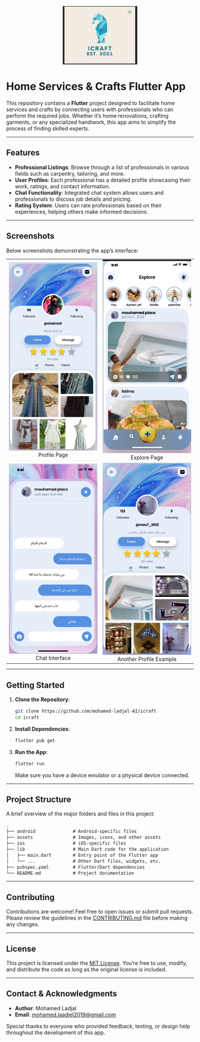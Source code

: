 <div align="center">
  <img src="assets/images/logos/logo.png" alt="App Logo" width="200">
</div>

# Home Services & Crafts Flutter App

This repository contains a **Flutter** project designed to facilitate home services and crafts by connecting users with professionals who can perform the required jobs. Whether it’s home renovations, crafting garments, or any specialized handiwork, this app aims to simplify the process of finding skilled experts.

---

## Features

- **Professional Listings**: Browse through a list of professionals in various fields such as carpentry, tailoring, and more.
- **User Profiles**: Each professional has a detailed profile showcasing their work, ratings, and contact information.
- **Chat Functionality**: Integrated chat system allows users and professionals to discuss job details and pricing.
- **Rating System**: Users can rate professionals based on their experiences, helping others make informed decisions.

---

## Screenshots

Below screenshots demonstrating the app’s interface:

<table align="center">
  <tr>
    <td align="center"><img src="assets/Screenshot1.png" alt="Screenshot 1" width="300"><br>Profile Page</td>
    <td align="center"><img src="assets/Screenshot2.png" alt="Screenshot 2" width="300"><br>Explore Page</td>
  </tr>
  <tr>
    <td align="center"><img src="assets/Screenshot3.png" alt="Screenshot 3" width="300"><br>Chat Interface</td>
    <td align="center"><img src="assets/Screenshot4.png" alt="Screenshot 4" width="300"><br>Another Profile Example</td>
  </tr>
</table>

---

## Getting Started

1. **Clone the Repository**:
   ```bash
   git clone https://github.com/mohamed-ladjal-AI/icraft
   cd icraft
   ```

2. **Install Dependencies**:
   ```bash
   flutter pub get
   ```

3. **Run the App**:
   ```bash
   flutter run
   ```
   Make sure you have a device emulator or a physical device connected.

---

## Project Structure

A brief overview of the major folders and files in this project:
```
.
├── android              # Android-specific files
├── assets               # Images, icons, and other assets
├── ios                  # iOS-specific files
├── lib                  # Main Dart code for the application
│   ├── main.dart        # Entry point of the Flutter app
│   └── ...              # Other Dart files, widgets, etc.
├── pubspec.yaml         # Flutter/Dart dependencies
└── README.md            # Project documentation
```

---

## Contributing

Contributions are welcome! Feel free to open issues or submit pull requests. Please review the guidelines in the [CONTRIBUTING.md](CONTRIBUTING.md) file before making any changes.

---

## License

This project is licensed under the [MIT License](LICENSE). You’re free to use, modify, and distribute the code as long as the original license is included.

---

## Contact & Acknowledgments

- **Author**: Mohamed Ladjal  
- **Email**: [mohamed.laadjel2019@gmail.com](mailto:mohamed.laadjel2019@gmail.com)

Special thanks to everyone who provided feedback, testing, or design help throughout the development of this app.
